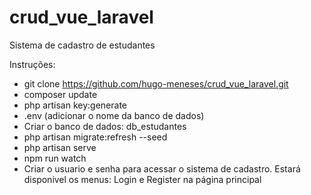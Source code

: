 # crud_vue_laravel
Sistema de cadastro de estudantes

Instruções:
- git clone https://github.com/hugo-meneses/crud_vue_laravel.git
- composer update
- php artisan key:generate
- .env (adicionar o nome da banco de dados)
- Criar o banco de dados: db_estudantes
- php artisan migrate:refresh --seed
- php artisan serve
- npm run watch
- Criar o usuario e senha para acessar o sistema de cadastro. 
Estará disponivel os menus: Login e Register na página principal

